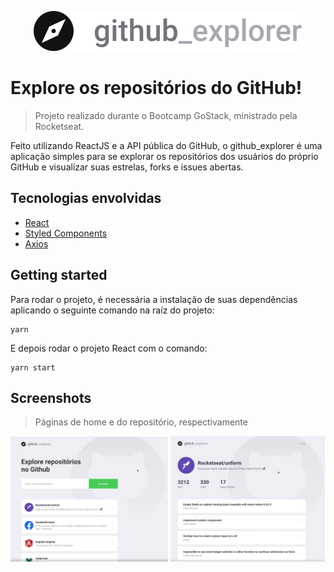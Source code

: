<p align="center">
  <img src = "./src/assets/logo.svg">  
</p>

# Explore os repositórios do GitHub!
>Projeto realizado durante o Bootcamp GoStack, ministrado pela Rocketseat.

Feito utilizando ReactJS e a API pública do GitHub, o github_explorer é uma aplicação simples para se explorar os repositórios dos usuários do próprio GitHub e visualizar suas estrelas, forks e issues abertas.

## Tecnologias envolvidas
- [React](https://pt-br.reactjs.org)
- [Styled Components](https://styled-components.com/)
- [Axios](https://www.npmjs.com/package/axios)

## Getting started
Para rodar o projeto, é necessária a instalação de suas dependências aplicando o seguinte comando na raíz do projeto:
```
yarn
```
E depois rodar o projeto React com o comando:
```
yarn start
```

## Screenshots
>Páginas de home e do repositório, respectivamente
<p>
  <img width="50%" src = "./screenshots/home.jpeg">  
  <img width="49%" src = "./screenshots/repository.jpeg">  
</p>

